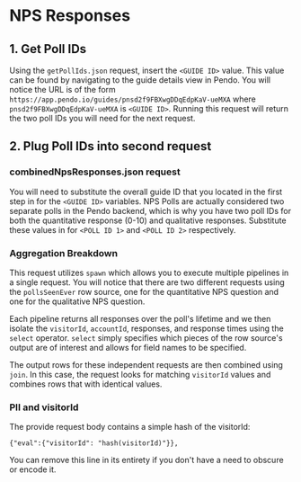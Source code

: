 # NPS Responses

## 1. Get Poll IDs

Using the `getPollIds.json` request, insert the `<GUIDE ID>` value. This value can be found by navigating to the guide details view in Pendo. You will notice the URL is of the form `https://app.pendo.io/guides/pnsd2f9FBXwgDDqEdpKaV-ueMXA` where `pnsd2f9FBXwgDDqEdpKaV-ueMXA` is `<GUIDE ID>`. Running this request will return the two poll IDs you will need for the next request.

## 2. Plug Poll IDs into second request

### combinedNpsResponses.json request
You will need to substitute the overall guide ID that you located in the first step in for the `<GUIDE ID>` variables. NPS Polls are actually considered two separate polls in the Pendo backend, which is why you have two poll IDs for both the quantitative response (0-10) and qualitative responses. Substitute these values in for `<POLL ID 1>` and `<POLL ID 2>` respectively.

### Aggregation Breakdown

This request utilizes `spawn` which allows you to execute multiple pipelines in a single request. You will notice that there are two different requests using the `pollsSeenEver` row source, one for the quantitative NPS question and one for the qualitative NPS question. 

Each pipeline returns all responses over the poll's lifetime and we then isolate the `visitorId`, `accountId`, responses, and response times using the `select` operator. `select` simply specifies which pieces of the row source's output are of interest and allows for field names to be specified. 

The output rows for these independent requests are then combined using `join`. In this case, the request looks for matching `visitorId` values and combines rows that with identical values.

### PII and visitorId

The provide request body contains a simple hash of the visitorId:
```
{"eval":{"visitorId": "hash(visitorId)"}},
```
You can remove this line in its entirety if you don't have a need to obscure or encode it.
